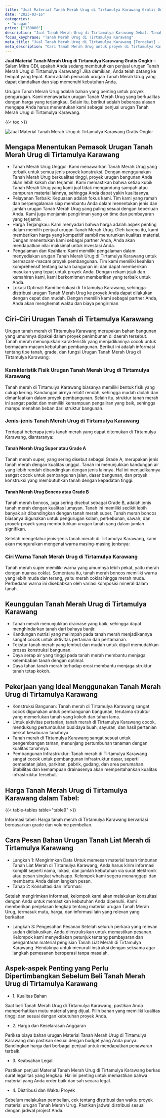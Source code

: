 ```yaml
---
title: "Jual Material Tanah Merah Urug di Tirtamulya Karawang Gratis Ongkir"
date: "2023-03-16"
categories:
 - "urugan"
price: ["150000"]
description: "Jual Tanah Merah Urug di Tirtamulya Karawang Dekat. Tanah Merah Urug ini sering dipakai dalam proyek konstruksi sebagai bahan urugan yang berkualitas dan sesuai spesifikasi. Hubungi kami untuk informasi lebih lanjut."
focus_keyphrase: "Tanah Merah Urug di Tirtamulya Karawang"
meta_title: "Jual Tanah Merah Urug di Tirtamulya Karawang [Terdekat] - CDI"
meta_description: "Cari Tanah Merah Urug untuk proyek di Tirtamulya Karawang? Kami menawarkan Tanah Merah Urug berkualitas untuk urugan lahan. Dapatkan penawaran terbaik sekarang."
---
```


**Jual Material Tanah Merah Urug di Tirtamulya Karawang Gratis Ongkir** – Salam Mitra CDI, apakah Anda sedang membutuhkan penjual urugan Tanah Merah Urug di Tirtamulya Karawang? Jika demikian, Anda telah datang ke tempat yang tepat. Kami adalah pemasok urugan Tanah Merah Urug yang dapat diandalkan dan siap memenuhi kebutuhan Anda.

Urugan Tanah Merah Urug adalah bahan yang penting untuk proyek pengurugan. Kami menawarkan urugan Tanah Merah Urug yang berkualitas dengan harga yang terjangkau. Selain itu, berikut adalah beberapa alasan mengapa Anda harus menentukan kami sebagai penjual urugan Tanah Merah Urug di Tirtamulya Karawang.

{{< toc >}}

![Jual Material Tanah Merah Urug di Tirtamulya Karawang Gratis Ongkir](/images/tanah/tanah-urug-16.jpg)

## Mengapa Menentukan Pemasok Urugan Tanah Merah Urug di Tirtamulya Karawang

*   Tanah Merah Urug Unggul: Kami menawarkan Tanah Merah Urug yang terbaik untuk semua jenis proyek konstruksi. Dengan menggunakan Tanah Merah Urug berkualitas tinggi, proyek urugan bangunan Anda akan lebih kokoh dan terjamin. Kami memastikan bahwa setiap kubik Tanah Merah Urug yang kami jual tidak mengandung sampah atau campuran material lainnya, sehingga Anda dapat yakin kualitasnya.
*   Pelayanan Terbaik: Kepuasan adalah fokus kami. Tim kami yang ramah dan berpengalaman siap membantu Anda dalam menentukan jenis dan jumlah urugan Tanah Merah Urug yang paling sesuai dengan keperluan Anda. Kami juga menjamin pengiriman yang on time dan pembayaran yang terjamin.
*   Harga Terjangkau: Kami menyadari bahwa harga adalah aspek penting dalam memilih penjual urugan Tanah Merah Urug. Oleh karena itu, kami memberikan harga yang kompetitif sambil menurunkan kualitas material. Dengan menentukan kami sebagai partner Anda, Anda akan mendapatkan nilai maksimal untuk investasi Anda.
*   Pengalaman dan Keahlian: Kami memiliki pengalaman dalam menyediakan urugan Tanah Merah Urug di Tirtamulya Karawang untuk bermacam-macam proyek pembangunan. Tim kami memiliki keahlian komprehensif tentang bahan bangunan ini dan dapat memberikan masukan yang tepat untuk proyek Anda. Dengan rekam jejak dan kemahiran kami, kami berkomitmen memberikan yang terbaik untuk Anda.
*   Lokasi Optimal: Kami berlokasi di Tirtamulya Karawang, sehingga distribusi urugan Tanah Merah Urug ke proyek Anda dapat dilakukan dengan cepat dan mudah. Dengan memilih kami sebagai partner Anda, Anda akan menghemat waktu dan biaya pengiriman. 

## Ciri-Ciri Urugan Tanah di Tirtamulya Karawang

Urugan tanah merah di Tirtamulya Karawang merupakan bahan bangunan yang umumnya dipakai dalam proyek penimbunan di daerah tersebut. Tanah merah menunjukkan karakteristik yang menjadikannya cocok untuk bermacam-macam kebutuhan pembangunan. Berikut ini adalah informasi tentang tipe tanah, grade, dan fungsi Urugan Tanah Merah Urug di Tirtamulya Karawang:

### Karakteristik Fisik Urugan Tanah Merah Urug di Tirtamulya Karawang

Tanah merah di Tirtamulya Karawang biasanya memiliki bentuk fisik yang cukup kering. Kandungan airnya relatif rendah, sehingga mudah diolah dan dimanfaatkan dalam proyek pembangunan. Selain itu, struktur tanah merah ini sangat padat dan memiliki kemampuan pengaliran yang baik, sehingga mampu menahan beban dari struktur bangunan.

### Jenis-jenis Tanah Merah Urug di Tirtamulya Karawang

Terdapat beberapa jenis tanah merah yang dapat ditemukan di Tirtamulya Karawang, diantaranya:

#### Tanah Merah Urug Super atau Grade A

Tanah merah super, yang sering disebut sebagai Grade A, merupakan jenis tanah merah dengan kualitas unggul. Tanah ini menunjukkan kandungan air yang lebih rendah dibandingkan dengan jenis lainnya. Hal ini menjadikannya sangat cocok untuk pembangunan jalan, dasar bangunan, dan proyek konstruksi yang membutuhkan tanah dengan kepadatan tinggi.

#### Tanah Merah Urug Boncos atau Grade B

Tanah merah boncos, juga sering disebut sebagai Grade B, adalah jenis tanah merah dengan kualitas lumayan. Tanah ini memiliki sedikit lebih banyak air dibandingkan dengan tanah merah super. Tanah merah boncos biasanya digunakan untuk pengurugan kolam, perkebunan, sawah, dan proyek-proyek yang membutuhkan urugan tanah yang dalam jumlah signifikan.

Setelah mengetahui jenis-jenis tanah merah di Tirtamulya Karawang, kami akan menguraikan mengenai warna masing-masing jenisnya:

### Ciri Warna Tanah Merah Urug di Tirtamulya Karawang

Tanah merah super memiliki warna yang umumnya lebih pekat, yaitu merah dengan nuansa coklat. Sementara itu, tanah merah boncos memiliki warna yang lebih muda dan terang, yaitu merah coklat hingga merah muda. Perbedaan warna ini disebabkan oleh variasi komposisi mineral dalam tanah.

## Keunggulan Tanah Merah Urug di Tirtamulya Karawang

*   Tanah merah menunjukkan drainase yang baik, sehingga dapat menghindarkan tanah dari bahaya banjir.
*   Kandungan nutrisi yang melimpah pada tanah merah menjadikannya sangat cocok untuk aktivitas pertanian dan pertamanan.
*   Tekstur tanah merah yang lembut dan mudah untuk digali memudahkan proses konstruksi bangunan.
*   Daya serap air yang tinggi pada tanah merah membantu menjaga kelembaban tanah dengan optimal.
*   Daya tahan tanah merah terhadap erosi membantu menjaga struktur tanah tetap kokoh.

## Pekerjaan yang Ideal Menggunakan Tanah Merah Urug di Tirtamulya Karawang

*   Konstruksi Bangunan: Tanah merah di Tirtamulya Karawang sangat cocok digunakan untuk pembangunan bangunan, terutama struktur yang memerlukan tanah yang kokoh dan tahan lama.
*   Untuk aktivitas pertanian, tanah merah di Tirtamulya Karawang cocok, mendukung pertumbuhan budidaya buah, sayuran, dan hasil pertanian berkat kesuburan tanahnya.
*   Tanah merah di Tirtamulya Karawang sangat sesuai untuk pengembangan taman, menunjang pertumbuhan tanaman dengan kualitas tanahnya.
*   Pembangunan Infrastruktur: Tanah merah di Tirtamulya Karawang sangat cocok untuk pembangunan infrastruktur dasar, seperti pemadatan jalan, parkiran, pabrik, gudang, dan area perumahan. Stabilitas dan kemampuan drainasenya akan mempertahankan kualitas infrastruktur tersebut.

## Harga Tanah Merah Urug di Tirtamulya Karawang dalam Tabel:

{{< table-tables table="table9" >}}

Informasi tabel: Harga tanah merah di Tirtamulya Karawang bervariasi berdasarkan grade dan volume pembelian.

## Cara Pesan Bahan Urugan Tanah Liat Merah di Tirtamulya Karawang

*   Langkah 1: Mengirimkan Data
Untuk memesan material tanah timbunan Tanah Liat Merah di Tirtamulya Karawang, Anda harus kirim informasi komplit seperti nama, lokasi, dan jumlah kebutuhan via surat elektronik atau pesan singkat whatsapp. Kelompok kami segera menanggapi dan membantu Anda dalam langkah pesan.
*   Tahap 2: Konsultasi dan Informasi

Setelah mengirimkan informasi, kelompok kami akan melakukan konsultasi dengan Anda untuk memastikan kebutuhan Anda dipenuhi. Kami memberikan penjelasan lengkap tentang material urugan Tanah Merah Urug, termasuk mutu, harga, dan informasi lain yang relevan yang berkaitan.
*   Langkah 3: Pengesahan Pesanan
Setelah seluruh perkara yang relevan sudah didiskusikan, Anda diinstruksikan untuk memastikan pesanan. Kelompok kami menyediakan petunjuk tentang pembayaran dan pengantaran material pengisian Tanah Liat Merah di Tirtamulya Karawang. Hendaknya untuk menuruti instruksi dengan seksama agar langkah pemesanan beroperasi tanpa masalah.

## Aspek-aspek Penting yang Perlu Dipertimbangkan Sebelum Beli Tanah Merah Urug di Tirtamulya Karawang

*   1\. Kualitas Bahan

Saat beli Tanah Merah Urug di Tirtamulya Karawang, pastikan Anda memperhatikan mutu material yang dijual. Pilih bahan yang memiliki kualitas tinggi dan sesuai dengan kebutuhan proyek Anda.
*   2\. Harga dan Keselarasan Anggaran

Periksa biaya bahan urugan Material Tanah Merah Urug di Tirtamulya Karawang dan pastikan sesuai dengan budget yang Anda punya. Bandingkan harga dari berbagai penjual untuk mendapatkan penawaran terbaik.
*   3\. Keabsahan Legal

Pastikan penjual Material Tanah Merah Urug di Tirtamulya Karawang berkas surat legalitas yang lengkap. Hal ini penting untuk memastikan bahwa material yang Anda order baik dan sah secara legal.
*   4\. Distribusi dan Waktu Proyek

Sebelum melakukan pembelian, cek tentang distribusi dan waktu proyek material urugan Tanah Merah Urug. Pastikan jadwal distribusi sesuai dengan jadwal project Anda.